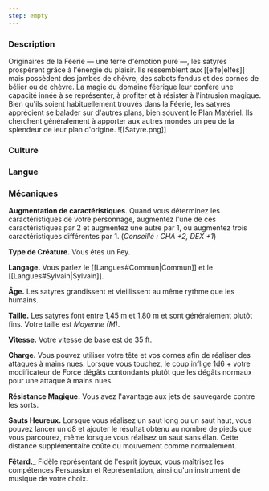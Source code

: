 ```yaml
---
step: empty
---
```


### Description

Originaires de la Féerie — une terre d'émotion pure —, les satyres prospèrent grâce à l'énergie du plaisir. Ils ressemblent aux [[elfe|elfes]] mais possèdent des jambes de chèvre, des sabots fendus et des cornes de bélier ou de chèvre. La magie du domaine féerique leur confère une capacité innée à se représenter, à profiter et à résister à l'intrusion magique. Bien qu'ils soient habituellement trouvés dans la Féerie, les satyres apprécient se balader sur d'autres plans, bien souvent le Plan Matériel. Ils cherchent généralement à apporter aux autres mondes un peu de la splendeur de leur plan d'origine.
![[Satyre.png]]
### Culture

### Langue

### Mécaniques

**Augmentation de caractéristiques**. Quand vous déterminez les caractéristiques de votre personnage, augmentez l'une de ces caractéristiques par 2 et augmentez une autre par 1, ou augmentez trois caractéristiques différentes par 1. (*Conseillé : CHA +2, DEX +1*)

**Type de Créature.** Vous êtes un Fey.

**Langage.** Vous parlez le [[Langues#Commun|Commun]] et le [[Langues#Sylvain|Sylvain]].

**Âge.** Les satyres grandissent et vieillissent au même rythme que les humains.

**Taille.** Les satyres font entre 1,45 m et 1,80 m et sont généralement plutôt fins. Votre taille est _Moyenne (M)_.

**Vitesse.** Votre vitesse de base est de 35 ft.

__Charge.__ Vous pouvez utiliser votre tête et vos cornes afin de réaliser des attaques à mains nues. Lorsque vous touchez, le coup inflige 1d6 + votre modificateur de Force dégâts contondants plutôt que les dégâts normaux pour une attaque à mains nues.

__Résistance Magique.__ Vous avez l'avantage aux jets de sauvegarde contre les sorts.

__Sauts Heureux.__ Lorsque vous réalisez un saut long ou un saut haut, vous pouvez lancer un d8 et ajouter le résultat obtenu au nombre de pieds que vous parcourez, même lorsque vous réalisez un saut sans élan. Cette distance supplémentaire coûte du mouvement comme normalement.

__Fêtard.___ Fidèle représentant de l'esprit joyeux, vous maîtrisez les compétences Persuasion et Représentation, ainsi qu'un instrument de musique de votre choix.
